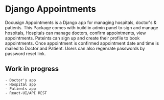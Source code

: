 # Django Appointments 


Docusign Appointments is a Django app for managing hospitals, doctor's & patients.
This Package comes with build in admin panel to sign and manage hospitals, Hospitals can manage doctors, confirm appointments, view appointments.
Pateints can sign up and create their profile to book appointments.
Once appointment is confirmed appointment date and time is mailed to Doctor and Patient.
Users can also regenrate passwords by password reset link.

 ## Work in progress

    - Doctor's app
    - Hospital app
    - Patients app
    - React-UI/API REST